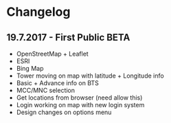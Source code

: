 # Changelog


## 19.7.2017 - First Public BETA

* OpenStreetMap + Leaflet
* ESRI
* Bing Map
* Tower moving on map with latitude + Longitude info
* Basic + Advance info on BTS
* MCC/MNC selection
* Get locations from browser (need allow this)
* Login working on map with new login system
* Design changes on options menu
